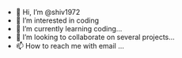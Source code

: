 - 👋 Hi, I’m @shiv1972
- 👀 I’m interested in coding
- 🌱 I’m currently learning coding...
- 💞️ I’m looking to collaborate on several projects...
- 📫 How to reach me with email ...

<!---
shiv1972/shiv1972 is a ✨ special ✨ repository because its `README.md` (this file) appears on your GitHub profile.
You can click the Preview link to take a look at your changes.
--->
